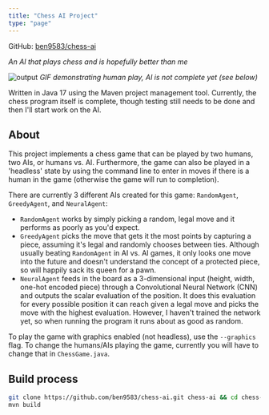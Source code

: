 ```yaml
---
title: "Chess AI Project"
type: "page"
---
```


GitHub: [ben9583/chess-ai](https://github.com/ben9583/chess-ai)

*An AI that plays chess and is hopefully better than me*

![output](https://user-images.githubusercontent.com/16968917/158918810-5410796e-3c9b-49b9-a39d-513fe9392891.gif)
*GIF demonstrating human play, AI is not complete yet (see below)*

Written in Java 17 using the Maven project management tool. Currently, the chess program itself is complete, though testing still needs to be done and then I'll start work on the AI.

## About

This project implements a chess game that can be played by two humans, two AIs, or humans vs. AI. Furthermore, the game can also be played in a 'headless' state by using the command line to enter in moves if there is a human in the game (otherwise the game will run to completion). 

There are currently 3 different AIs created for this game: `RandomAgent`, `GreedyAgent`, and `NeuralAgent`: 
- `RandomAgent` works by simply picking a random, legal move and it performs as poorly as you'd expect. 
- `GreedyAgent` picks the move that gets it the most points by capturing a piece, assuming it's legal and randomly chooses between ties. Although usually beating `RandomAgent` in AI vs. AI games, it only looks one move into the future and doesn't understand the concept of a protected piece, so will happily sack its queen for a pawn. 
- `NeuralAgent` feeds in the board as a 3-dimensional input (height, width, one-hot encoded piece) through a Convolutional Neural Network (CNN) and outputs the scalar evaluation of the position. It does this evaluation for every possible position it can reach given a legal move and picks the move with the highest evaluation. However, I haven't trained the network yet, so when running the program it runs about as good as random.

To play the game with graphics enabled (not headless), use the `--graphics` flag. To change the humans/AIs playing the game, currently you will have to change that in `ChessGame.java`.

## Build process

```sh
git clone https://github.com/ben9583/chess-ai.git chess-ai && cd chess-ai
mvn build
```
